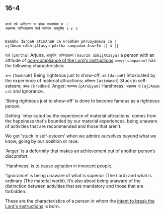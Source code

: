 ## 16-4


```shloka-sa

डम्भो दर्पः अतिमानः च क्रोधः पारुष्यमेव च ।
अज्ञानम् चाभिजातस्य पार्थ सम्पदम् आसुरीम् ॥ ४ ॥

```
```shloka-sa-hk

Dambho darpaH atimAnaH ca krodhaH pAruSyameva ca |
ajJAnam cAbhijAtasya pArtha sampadam AsurIm || 4 ||

```
`पार्थ` `[pArtha]` Arjuna, `आसुरीम् अभिजातस्य` `[AsurIm abhijAtasya]` a person with an attitude of 
[non-compliance of the Lord's instructions](Chapter_16.md#deva_asura) `सम्पदम्` `[sampadam]` has the following characteristics:

`डम्भः` `[DambhaH]` Being righteous just to show-off;
`दर्पः` `[darpaH]` Intoxicated by the experience of material attractions;
`अतिमानः` `[atimAnaH]` Stuck in self-esteem;
`क्रोधः` `[krodhaH]` Anger;
`पारुष्यम्` `[pAruSyam]` Harshness;
`अज्ञानम् च` `[ajJAnam ca]` and Ignorance.

'Being righteous just to show-off' is done to become famous as a righteous person. 

Getting 'intoxicated by the experience of material attractions' comes from the happiness that's bounded by our material experiences, being unaware of activities that are recommended and those that aren’t.

We get 'stuck in self-esteem' when we admire ourselves beyond what we know, going by our position or race.

'Anger' is a deformity that makes an achievement out of another person’s discomfort.

'Harshness' is to cause agitation in innocent people.

'Ignorance' is being unaware of what is superior (The Lord) and what is ordinary (The material world). It’s also about being unaware of the distinction between activities that are mandatory and those that are forbidden.

These are the characteristics of a person in whom the 
[intent to break the Lord's instructions](Chapter_16.md#deva_asura)
 is born.


